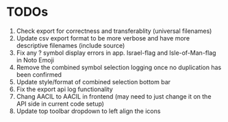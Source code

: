 # TODOs
1. Check export for correctness and transferablity (universal filenames)
1. Update csv export format to be more verbose and have more descriptive filenames (include source)
1. Fix any ? symbol display errors in app. Israel-flag and Isle-of-Man-flag in Noto Emoji
1. Remove the combined symbol selection logging once no duplication has been confirmed
1. Update style/format of combined selection bottom bar
1. Fix the export api log functionality
1. Chang AACIL to AACIL in frontend (may need to just change it on the API side in current code setup)
1. Update top toolbar dropdown to left align the icons